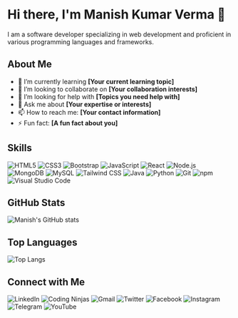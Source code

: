 # Hi there, I'm Manish Kumar Verma 👋
I am a software developer specializing in web development and proficient in various programming languages and frameworks.
## About Me

- 🌱 I’m currently learning **[Your current learning topic]**
- 👯 I’m looking to collaborate on **[Your collaboration interests]**
- 🤔 I’m looking for help with **[Topics you need help with]**
- 💬 Ask me about **[Your expertise or interests]**
- 📫 How to reach me: **[Your contact information]**
- ⚡ Fun fact: **[A fun fact about you]**

## Skills

![HTML5](https://img.shields.io/badge/-HTML5-E34F26?style=flat&logo=html5&logoColor=white)
![CSS3](https://img.shields.io/badge/-CSS3-1572B6?style=flat&logo=css3&logoColor=white)
![Bootstrap](https://img.shields.io/badge/-Bootstrap-563D7C?style=flat&logo=bootstrap&logoColor=white)
![JavaScript](https://img.shields.io/badge/-JavaScript-F7DF1E?style=flat&logo=javascript&logoColor=black)
![React](https://img.shields.io/badge/-React-61DAFB?style=flat&logo=react&logoColor=black)
![Node.js](https://img.shields.io/badge/-Node.js-339933?style=flat&logo=node.js&logoColor=white)
![MongoDB](https://img.shields.io/badge/-MongoDB-47A248?style=flat&logo=mongodb&logoColor=white)
![MySQL](https://img.shields.io/badge/-MySQL-4479A1?style=flat&logo=mysql&logoColor=white)
![Tailwind CSS](https://img.shields.io/badge/-TailwindCSS-38B2AC?style=flat&logo=tailwind-css&logoColor=white)
![Java](https://img.shields.io/badge/-Java-007396?style=flat&logo=java&logoColor=white)
![Python](https://img.shields.io/badge/-Python-3776AB?style=flat&logo=python&logoColor=white)
![Git](https://img.shields.io/badge/-Git-F05032?style=flat&logo=git&logoColor=white)
![npm](https://img.shields.io/badge/-npm-CB3837?style=flat&logo=npm&logoColor=white)
![Visual Studio Code](https://img.shields.io/badge/-Visual%20Studio%20Code-007ACC?style=flat&logo=visual-studio-code&logoColor=white)

## GitHub Stats

![Manish's GitHub stats](https://github-readme-stats.vercel.app/api?username=VERMAMANISHKUMAR&show_icons=true&theme=radical)

## Top Languages

![Top Langs](https://github-readme-stats.vercel.app/api/top-langs/?username=VERMAMANISHKUMAR&layout=compact&theme=radical)


## Connect with Me

![LinkedIn](https://img.shields.io/badge/-LinkedIn-0077B5?style=for-the-badge&logo=linkedin&logoColor=white)
![Coding Ninjas](https://img.shields.io/badge/-Coding%20Ninjas-FF6D00?style=for-the-badge&logo=coding-ninjas&logoColor=white)
![Gmail](https://img.shields.io/badge/-Gmail-D14836?style=for-the-badge&logo=gmail&logoColor=white)
![Twitter](https://img.shields.io/badge/-Twitter-1DA1F2?style=for-the-badge&logo=twitter&logoColor=white)
![Facebook](https://img.shields.io/badge/-Facebook-1877F2?style=for-the-badge&logo=facebook&logoColor=white)
![Instagram](https://img.shields.io/badge/-Instagram-E4405F?style=for-the-badge&logo=instagram&logoColor=white)
![Telegram](https://img.shields.io/badge/-Telegram-2CA5E0?style=for-the-badge&logo=telegram&logoColor=white)
![YouTube](https://img.shields.io/badge/-YouTube-FF0000?style=for-the-badge&logo=youtube&logoColor=white)
